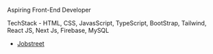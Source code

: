 Aspiring Front-End Developer 

TechStack - HTML, CSS, JavasScript, TypeScript, BootStrap, Tailwind, React JS, Next Js, Firebase, MySQL

- [Jobstreet](https://ph.jobstreet.com/profile/rainer-morales-lP5ZTL0dsW)



